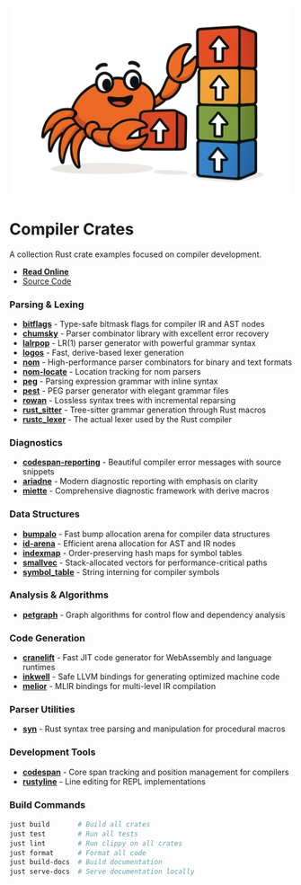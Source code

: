 <div align="center">
    <img src="./docs/src/logo.png" width="512" height="auto">
</div>

# Compiler Crates

A collection Rust crate examples focused on compiler development.

* [**Read Online**](https://sdiehl.github.io/compiler-crates/)
* [Source Code](https://github.com/sdiehl/compiler-crates)

### Parsing & Lexing

- [**bitflags**](./bitflags/src/lib.rs) - Type-safe bitmask flags for compiler IR and AST nodes
- [**chumsky**](./chumsky/src/lib.rs) - Parser combinator library with excellent error recovery
- [**lalrpop**](./lalrpop/src/lib.rs) - LR(1) parser generator with powerful grammar syntax
- [**logos**](./logos/src/lib.rs) - Fast, derive-based lexer generation
- [**nom**](./nom/src/lib.rs) - High-performance parser combinators for binary and text formats
- [**nom-locate**](./nom-locate/src/lib.rs) - Location tracking for nom parsers
- [**peg**](./peg/src/lib.rs) - Parsing expression grammar with inline syntax
- [**pest**](./pest/src/lib.rs) - PEG parser generator with elegant grammar files
- [**rowan**](./rowan/src/lib.rs) - Lossless syntax trees with incremental reparsing
- [**rust_sitter**](./rust_sitter/src/lib.rs) - Tree-sitter grammar generation through Rust macros
- [**rustc_lexer**](./rustc_lexer/src/lib.rs) - The actual lexer used by the Rust compiler

### Diagnostics

- [**codespan-reporting**](./codespan-reporting/src/lib.rs) - Beautiful compiler error messages with source snippets
- [**ariadne**](./ariadne/src/lib.rs) - Modern diagnostic reporting with emphasis on clarity
- [**miette**](./miette/src/lib.rs) - Comprehensive diagnostic framework with derive macros

### Data Structures

- [**bumpalo**](./bumpalo/src/lib.rs) - Fast bump allocation arena for compiler data structures
- [**id-arena**](./id-arena/src/lib.rs) - Efficient arena allocation for AST and IR nodes
- [**indexmap**](./indexmap/src/lib.rs) - Order-preserving hash maps for symbol tables
- [**smallvec**](./smallvec/src/lib.rs) - Stack-allocated vectors for performance-critical paths
- [**symbol_table**](./symbol_table/src/lib.rs) - String interning for compiler symbols

### Analysis & Algorithms

- [**petgraph**](./petgraph/src/lib.rs) - Graph algorithms for control flow and dependency analysis

### Code Generation

- [**cranelift**](./cranelift/src/lib.rs) - Fast JIT code generator for WebAssembly and language runtimes
- [**inkwell**](./inkwell/src/lib.rs) - Safe LLVM bindings for generating optimized machine code
- [**melior**](./melior/src/lib.rs) - MLIR bindings for multi-level IR compilation

### Parser Utilities

- [**syn**](./syn/src/lib.rs) - Rust syntax tree parsing and manipulation for procedural macros

### Development Tools

- [**codespan**](./codespan/src/lib.rs) - Core span tracking and position management for compilers
- [**rustyline**](./rustyline/src/lib.rs) - Line editing for REPL implementations

### Build Commands

```bash
just build       # Build all crates
just test        # Run all tests
just lint        # Run clippy on all crates
just format      # Format all code
just build-docs  # Build documentation
just serve-docs  # Serve documentation locally
```
